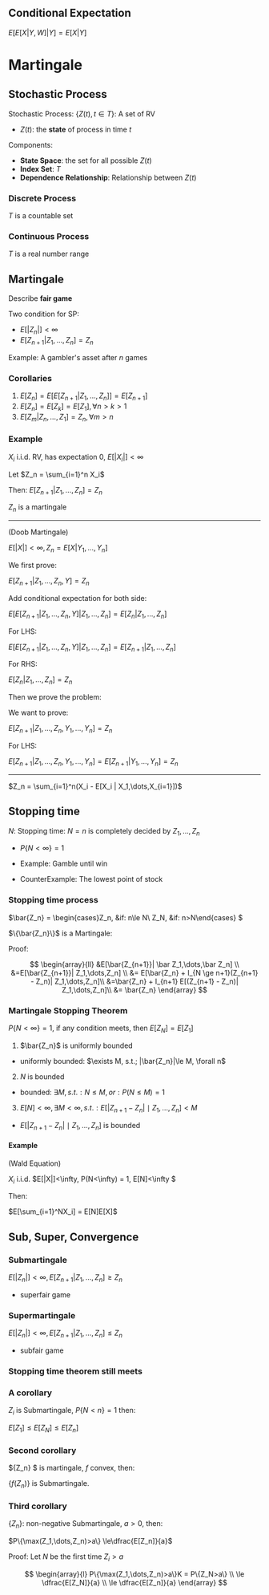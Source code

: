 ## Conditional Expectation

$E[E[X|Y,W]|Y] = E[X|Y]$

# Martingale

## Stochastic Process

Stochastic Process: $\{Z(t), t\in T\}$: A set of RV
- $Z(t)$: the **state** of process in time $t$

Components:

- **State Space**: the set for all possible $Z(t)$
- **Index Set**: $T$
- **Dependence Relationship**: Relationship between $Z(t)$

### Discrete Process

$T$ is a countable set 

### Continuous Process 

$T$ is a real number range 

## Martingale

Describe **fair game**

Two condition for SP:

- $E[|Z_n|] < \infty$
- $E[Z_{n+1}|Z_1,\dots,Z_n] = Z_n$

Example: A gambler's asset after $n$ games

### Corollaries

1. $E[Z_n] = E[E[Z_{n+1}|Z_1,\dots,Z_n]] = E[Z_{n+1}]$
2. $E[Z_n] = E[Z_k] = E[Z_1], \forall n>k>1$
3. $E[Z_m|Z_n,\dots,Z_1] = Z_n, \forall m>n$

### Example 

$X_i$ i.i.d. RV, has expectation $0$, $E[|X_i|]<\infty$

Let $Z_n = \sum_{i=1}^n X_i$

Then: $E[Z_{n+1}|Z_1, \dots, Z_n] = Z_n$

$Z_n$ is a martingale 

--- 

(Doob Martingale)

$E[|X|]<\infty, Z_n = E[X|Y_1,\dots,Y_n]$


We first prove:

$E[Z_{n+1}|Z_1,\dots,Z_n,Y] = Z_n$

Add conditional expectation for both side:

$E[E[Z_{n+1}|Z_1,\dots,Z_n,Y]|Z_1,\dots,Z_n] = E[Z_n|Z_1,\dots,Z_n]$

For LHS:

$E[E[Z_{n+1}|Z_1,\dots,Z_n,Y]|Z_1,\dots,Z_n] = E[Z_{n+1}|Z_1,\dots,Z_n]$

For RHS:

$E[Z_n|Z_1,\dots,Z_n] = Z_n$

Then we prove the problem:

We want to prove:

$E[Z_{n+1}|Z_1,\dots,Z_n,Y_1,\dots ,Y_n] = Z_n$

For LHS:

$E[Z_{n+1}|Z_1,\dots,Z_n,Y_1,\dots ,Y_n] = E[Z_{n+1}|Y_1,\dots ,Y_n]= Z_n$

---

$Z_n = \sum_{i=1}^n(X_i - E[X_i | X_1,\dots,X_{i=1}])$

## Stopping time

$N$: Stopping time: ${N=n}$ is completely decided by $Z_1, \dots,Z_n$
- $P\{N<\infty\} = 1$

- Example: Gamble until win 
- CounterExample: The lowest point of stock

### Stopping time process 

$\bar{Z_n} = \begin{cases}Z_n, &if: n\le N\\ Z_N, &if: n>N\end{cases} $

$\{\bar{Z_n}\}$ is a Martingale:

Proof:

$$
\begin{array}{ll}
&E[\bar{Z_{n+1}}| \bar Z_1,\dots,\bar Z_n] \\ 
&=E[\bar{Z_{n+1}}| Z_1,\dots,Z_n] \\ 
&= E[\bar{Z_n} + I_{N \ge n+1}(Z_{n+1} - Z_n)| Z_1,\dots,Z_n]\\ 
&=\bar{Z_n} + I_{n+1} E[(Z_{n+1} - Z_n)| Z_1,\dots,Z_n]\\ 
&= \bar{Z_n}
\end{array}
$$

### Martingale Stopping Theorem

$P\{N<\infty\} = 1$, if any condition meets, then $E[Z_N] = E[Z_1]$

1. $\bar{Z_n}$ is uniformly bounded
- uniformly bounded: $\exists M, s.t.; |\bar{Z_n}|\le M, \forall n$
2. $N$ is bounded
- bounded: $\exists M, s.t.: N\le M, or: P(N\le M ) = 1$
3. $E[N] < \infty, \exists M <\infty ,s.t.: E[|Z_{n+1}-Z_n|\mid Z_1,\dots, Z_n] <M$
- $E[|Z_{n+1}-Z_n|\mid Z_1,\dots, Z_n]$ is bounded 

#### Example

(Wald Equation)

$X_i$ i.i.d. $E[|X|]<\infty, P(N<\infty) = 1, E[N]<\infty $

Then:

$E[\sum_{i=1}^NX_i] = E[N]E[X]$

## Sub, Super, Convergence

### Submartingale

$E[|Z_n|] <\infty, E[Z_{n+1}|Z_1,\dots,Z_n] \ge Z_n$

- superfair game

### Supermartingale

$E[|Z_n|] <\infty, E[Z_{n+1}|Z_1,\dots,Z_n] \le Z_n$

- subfair game 

### Stopping time theorem still meets 

### A corollary

${Z_i}$ is Submartingale, $P\{N<n\} = 1$ then:

$E[Z_1]\le E[Z_N]\le E[Z_n]$

### Second corollary 

$\{Z_n\} $ is martingale, $f$ convex, then:

$\{f(Z_n)\}$ is Submartingale.


### Third corollary 

$\{Z_n\}$: non-negative Submartingale, $a>0$, then:

$P\{\max(Z_1,\dots,Z_n)>a\} \le\dfrac{E[Z_n]}{a}$

Proof: Let $N$ be the first time $Z_i > a$

$$
\begin{array}{l}
P\{\max(Z_1,\dots,Z_n)>a\}K = P\{Z_N>a\} \\ 
\le \dfrac{E[Z_N]}{a} \\ 
\le \dfrac{E[Z_n]}{a}
\end{array}
$$


